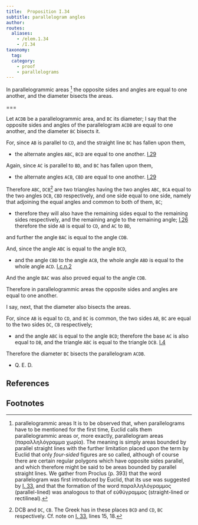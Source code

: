 ```yaml
---
title:  Proposition I.34
subtitle: parallelogram angles
author:
routes:
  aliases:
    - /elem.1.34
    - /I.34
taxonomy:
  tag:
  category:
    - proof
    - parallelograms
---
```


In parallelogrammic areas [^I.34:1] the opposite sides and angles are equal to one another, and the diameter bisects the areas.

===

Let `ACDB` be a parallelogrammic area, and `BC` its diameter; I say that the opposite sides and angles of the parallelogram `ACDB` are equal to one another, and the diameter `BC` bisects it. 

For, since `AB` is parallel to `CD`, and the straight line `BC` has fallen  upon them, 

- the alternate angles `ABC`, `BCD` are equal to one another. [I.29]

Again, since `AC` is parallel to `BD`, and `BC` has fallen upon them, 

- the alternate angles `ACB`, `CBD` are equal to one another. [I.29]

Therefore `ABC`, `DCB`[^I.34:2] are two triangles having the two angles `ABC`, `BCA` equal to the two angles `DCB`, `CBD` respectively, and one side equal to one side, namely that adjoining the equal angles and common to both of them, `BC`; 

- therefore they will also have the remaining sides equal to the remaining sides respectively, and the remaining angle to the remaining angle; [I.26] therefore the side `AB` is equal to `CD`, and `AC` to `BD`,

and further the angle `BAC` is equal to the angle `CDB`.

And, since the angle `ABC` is equal to the angle `BCD`, 

- and the angle `CBD` to the angle `ACB`, the whole angle `ABD` is equal to the whole angle `ACD`. [I.c.n.2]

And the angle `BAC` was also proved equal to the angle `CDB`.

Therefore in parallelogrammic areas the opposite sides and angles are equal to one another.

I say, next, that the diameter also bisects the areas.

For, since `AB` is equal to `CD`, and `BC` is common, the two sides `AB`, `BC` are equal to the two sides `DC`, `CB` respectively; 

- and the angle `ABC` is equal to the angle `BCD`; therefore the base `AC` is also equal to `DB`, and the triangle `ABC` is equal to the triangle `DCB`. [I.4]

Therefore the diameter `BC` bisects the parallelogram `ACDB`.

- Q. E. D.

## References

[I.4]: /elem.1.4 "Book 1 - Proposition 4"
[I.26]: /elem.1.26 "Book 1 - Proposition 26"
[I.29]: /elem.1.29 "Book 1 - Proposition 29"
[I.c.n.2]: /elem.1.c.n.2 "Book 1 - Common Notion 2"

## Footnotes

[^I.34:1]: parallelogrammic areas
    It is to be observed that, when parallelograms have to be mentioned for the first time, Euclid calls them <quote>parallelogrammic areas</quote> or, more exactly, <quote>parallelogram</quote> areas (<foreign lang="greek">παραλληλόγραμμα χωρία</foreign>). The meaning is simply areas bounded by parallel straight lines with the further limitation placed upon the term by Euclid that only <em>four-sided</em> figures are so called, although of course there are certain regular polygons which have opposite sides parallel, and which therefore might be said to be areas bounded by parallel straight lines. We gather from Proclus (<xref n="Proc. p. 393" from="ROOT" to="DITTO">p. 393</xref>) that the word <quote>parallelogram</quote> was first introduced by Euclid, that its use was suggested by <a href="/elem.1.33">I. 33</a>, and that the formation of the word <foreign lang="greek">παραλληλόγραμμος</foreign> (parallel-lined) was analogous to that of <foreign lang="greek">εὐθύγραμμος</foreign> (straight-lined or rectilineal).

      
[^I.34:2]: DCB
    and `DC`, `CB`. The Greek has in these places <quote>`BCD`</quote> and <quote>`CD`, `BC`</quote> respectively. Cf. note on <a href="/elem.1.33">I. 33</a>, lines 15, 18.

